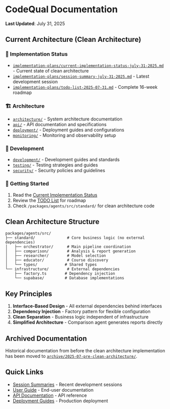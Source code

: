 # CodeQual Documentation

**Last Updated**: July 31, 2025

## Current Architecture (Clean Architecture)

### 📁 Implementation Status
- [`implementation-plans/current-implementation-status-july-31-2025.md`](implementation-plans/current-implementation-status-july-31-2025.md) - Current state of clean architecture
- [`implementation-plans/session-summary-july-31-2025.md`](implementation-plans/session-summary-july-31-2025.md) - Latest development session
- [`implementation-plans/todo-list-2025-07-31.md`](implementation-plans/todo-list-2025-07-31.md) - Complete 16-week roadmap

### 🏗️ Architecture
- [`architecture/`](architecture/) - System architecture documentation
- [`api/`](api/) - API documentation and specifications
- [`deployment/`](deployment/) - Deployment guides and configurations
- [`monitoring/`](monitoring/) - Monitoring and observability setup

### 🔧 Development
- [`development/`](development/) - Development guides and standards
- [`testing/`](testing/) - Testing strategies and guides
- [`security/`](security/) - Security policies and guidelines

### 🚀 Getting Started
1. Read the [Current Implementation Status](implementation-plans/current-implementation-status-july-31-2025.md)
2. Review the [TODO List](implementation-plans/todo-list-2025-07-31.md) for roadmap
3. Check `/packages/agents/src/standard/` for clean architecture code

## Clean Architecture Structure

```
packages/agents/src/
├── standard/              # Core business logic (no external dependencies)
│   ├── orchestrator/      # Main pipeline coordination
│   ├── comparison/        # Analysis & report generation
│   ├── researcher/        # Model selection
│   ├── educator/          # Course discovery
│   └── types/            # Shared types
└── infrastructure/        # External dependencies
    ├── factory.ts        # Dependency injection
    └── supabase/         # Database implementations
```

## Key Principles

1. **Interface-Based Design** - All external dependencies behind interfaces
2. **Dependency Injection** - Factory pattern for flexible configuration
3. **Clean Separation** - Business logic independent of infrastructure
4. **Simplified Architecture** - Comparison agent generates reports directly

## Archived Documentation

Historical documentation from before the clean architecture implementation has been moved to [`archive/2025-07-pre-clean-architecture/`](archive/2025-07-pre-clean-architecture/).

## Quick Links

- [Session Summaries](session-summaries/) - Recent development sessions
- [User Guide](user-guide/) - End-user documentation
- [API Documentation](api/) - API reference
- [Deployment Guides](deployment/) - Production deployment